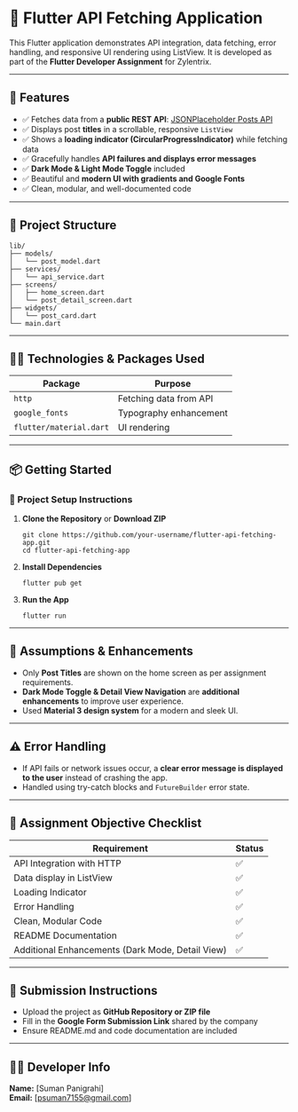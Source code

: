 # 📱 Flutter API Fetching Application

This Flutter application demonstrates API integration, data fetching, error handling, and responsive UI rendering using ListView. It is developed as part of the **Flutter Developer Assignment** for Zylentrix.

---

## 🚀 Features

- ✅ Fetches data from a **public REST API**: [JSONPlaceholder Posts API](https://jsonplaceholder.typicode.com/posts)
- ✅ Displays post **titles** in a scrollable, responsive `ListView`
- ✅ Shows a **loading indicator (CircularProgressIndicator)** while fetching data
- ✅ Gracefully handles **API failures and displays error messages**
- ✅ **Dark Mode & Light Mode Toggle** included
- ✅ Beautiful and **modern UI with gradients and Google Fonts**
- ✅ Clean, modular, and well-documented code

---

## 📂 Project Structure

```
lib/
├── models/
│   └── post_model.dart
├── services/
│   └── api_service.dart
├── screens/
│   ├── home_screen.dart
│   └── post_detail_screen.dart
├── widgets/
│   └── post_card.dart
└── main.dart
```

---

## 🧑‍💻 Technologies & Packages Used

| Package               | Purpose                        |
|-----------------------|--------------------------------|
| `http`                | Fetching data from API         |
| `google_fonts`        | Typography enhancement         |
| `flutter/material.dart` | UI rendering                 |

---

## 📦 Getting Started

### 🔧 Project Setup Instructions

1. **Clone the Repository** or **Download ZIP**
   ```
   git clone https://github.com/your-username/flutter-api-fetching-app.git
   cd flutter-api-fetching-app
   ```

2. **Install Dependencies**
   ```
   flutter pub get
   ```

3. **Run the App**
   ```
   flutter run
   ```

---

## 📌 Assumptions & Enhancements

- Only **Post Titles** are shown on the home screen as per assignment requirements.
- **Dark Mode Toggle & Detail View Navigation** are **additional enhancements** to improve user experience.
- Used **Material 3 design system** for a modern and sleek UI.

---

## ⚠️ Error Handling

- If API fails or network issues occur, a **clear error message is displayed to the user** instead of crashing the app.
- Handled using try-catch blocks and `FutureBuilder` error state.

---

## 📃 Assignment Objective Checklist

| Requirement                                      | Status |
|--------------------------------------------------|--------|
| API Integration with HTTP                        | ✅     |
| Data display in ListView                         | ✅     |
| Loading Indicator                                | ✅     |
| Error Handling                                   | ✅     |
| Clean, Modular Code                              | ✅     |
| README Documentation                             | ✅     |
| Additional Enhancements (Dark Mode, Detail View) | ✅     |

---

## 📎 Submission Instructions

- Upload the project as **GitHub Repository or ZIP file**
- Fill in the **Google Form Submission Link** shared by the company
- Ensure README.md and code documentation are included

---

## 👨‍💻 Developer Info

**Name:** [Suman Panigrahi]  
**Email:** [psuman7155@gmail.com]